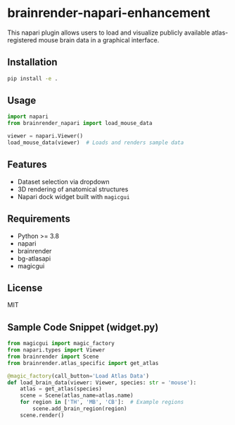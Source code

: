 # brainrender-napari-enhancement

This napari plugin allows users to load and visualize publicly available atlas-registered mouse brain data in a graphical interface.

## Installation
```bash
pip install -e .
```

## Usage
```python
import napari
from brainrender_napari import load_mouse_data

viewer = napari.Viewer()
load_mouse_data(viewer)  # Loads and renders sample data
```

## Features
- Dataset selection via dropdown
- 3D rendering of anatomical structures
- Napari dock widget built with `magicgui`

## Requirements
- Python >= 3.8
- napari
- brainrender
- bg-atlasapi
- magicgui

## License
MIT

## Sample Code Snippet (widget.py)
```python
from magicgui import magic_factory
from napari.types import Viewer
from brainrender import Scene
from brainrender.atlas_specific import get_atlas

@magic_factory(call_button='Load Atlas Data')
def load_brain_data(viewer: Viewer, species: str = 'mouse'):
    atlas = get_atlas(species)
    scene = Scene(atlas_name=atlas.name)
    for region in ['TH', 'MB', 'CB']:  # Example regions
        scene.add_brain_region(region)
    scene.render()
